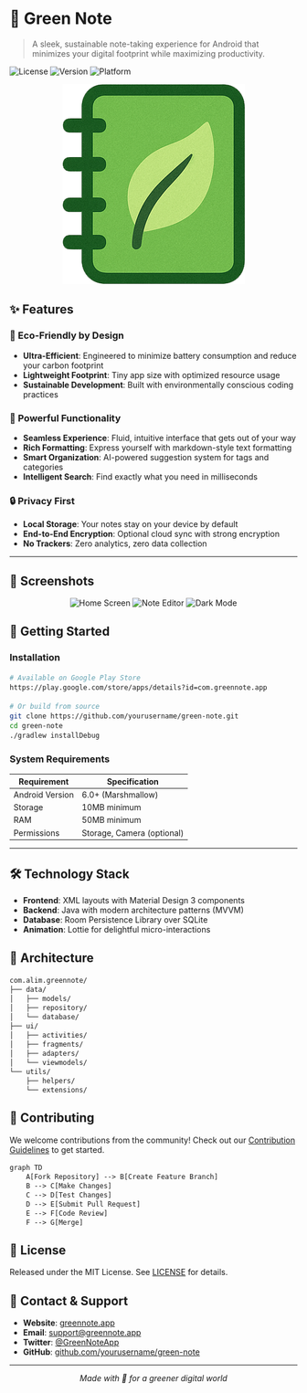 # 📝 Green Note

> A sleek, sustainable note-taking experience for Android that minimizes your digital footprint while maximizing productivity.

![License](https://img.shields.io/badge/license-MIT-green)
![Version](https://img.shields.io/badge/version-1.0.0-blue)
![Platform](https://img.shields.io/badge/platform-Android-brightgreen)

<p align="center">
  <img src="/images/note_app_trans.png" alt="Green Note Logo">
</p>

## ✨ Features

### 🌿 Eco-Friendly by Design
- **Ultra-Efficient**: Engineered to minimize battery consumption and reduce your carbon footprint
- **Lightweight Footprint**: Tiny app size with optimized resource usage
- **Sustainable Development**: Built with environmentally conscious coding practices

### 💫 Powerful Functionality
- **Seamless Experience**: Fluid, intuitive interface that gets out of your way
- **Rich Formatting**: Express yourself with markdown-style text formatting
- **Smart Organization**: AI-powered suggestion system for tags and categories
- **Intelligent Search**: Find exactly what you need in milliseconds

### 🔒 Privacy First
- **Local Storage**: Your notes stay on your device by default
- **End-to-End Encryption**: Optional cloud sync with strong encryption
- **No Trackers**: Zero analytics, zero data collection

---

## 📱 Screenshots

<p align="center">
  <img src="/api/placeholder/200/400" alt="Home Screen" width="200">
  <img src="/api/placeholder/200/400" alt="Note Editor" width="200">
  <img src="/api/placeholder/200/400" alt="Dark Mode" width="200">
</p>

## 🚀 Getting Started

### Installation

```bash
# Available on Google Play Store
https://play.google.com/store/apps/details?id=com.greennote.app

# Or build from source
git clone https://github.com/yourusername/green-note.git
cd green-note
./gradlew installDebug
```

### System Requirements

| Requirement | Specification |
|-------------|---------------|
| Android Version | 6.0+ (Marshmallow) |
| Storage | 10MB minimum |
| RAM | 50MB minimum |
| Permissions | Storage, Camera (optional) |

---

## 🛠️ Technology Stack

- **Frontend**: XML layouts with Material Design 3 components
- **Backend**: Java with modern architecture patterns (MVVM)
- **Database**: Room Persistence Library over SQLite
- **Animation**: Lottie for delightful micro-interactions

## 🧩 Architecture

```
com.alim.greennote/
├── data/
│   ├── models/
│   ├── repository/
│   └── database/
├── ui/
│   ├── activities/
│   ├── fragments/
│   ├── adapters/
│   └── viewmodels/
└── utils/
    ├── helpers/
    └── extensions/
```

## 🤝 Contributing

We welcome contributions from the community! Check out our [Contribution Guidelines](CONTRIBUTING.md) to get started.

```mermaid
graph TD
    A[Fork Repository] --> B[Create Feature Branch]
    B --> C[Make Changes]
    C --> D[Test Changes]
    D --> E[Submit Pull Request]
    E --> F[Code Review]
    F --> G[Merge]
```

## 📜 License

Released under the MIT License. See [LICENSE](LICENSE) for details.

## 📮 Contact & Support

- **Website**: [greennote.app](https://greennote.app)
- **Email**: support@greennote.app
- **Twitter**: [@GreenNoteApp](https://twitter.com/GreenNoteApp)
- **GitHub**: [github.com/yourusername/green-note](https://github.com/yourusername/green-note)

---

<p align="center">
  <i>Made with 💚 for a greener digital world</i>
</p>